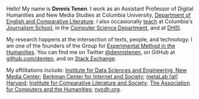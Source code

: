Hello! My name is <b>Dennis Tenen</b>. I work as an Assistant Professor of
Digital Humanities and New Media Studies at Columbia University, <a
href="http://english.columbia.edu/people/profile/453">Department of English and
Comparative Literature</a>. I also occasionally <a
href="https://github.com/ledeprogram/courses">teach</a> at Columbia's <a
href="http://www.journalism.columbia.edu/page/1058-the-lede-program-an-introduction-to-data-practices/906">Journalism
School</a>, in the <a href="https://github.com/denten-courses/computing-context">Computer Science
Department</a>, and at
<a href="http://www.dhsi.org/courses.php">DHSI</a>.

<p></p> <p>My research happens at the intersection of texts, people, and
technology. I am one of the founders of the Group for <a
href="http://xpmethod.plaintext.in/strains.html">Experimental Method in the
Humanities</a>. You can find me on Twitter <a
href="https://twitter.com/dennistenen">@dennistenen</a>, on GitHub at <a
href="https://github.com/denten">github.com/denten</a>, and on <a
href="http://stackexchange.com/users/2026874/denten?tab=accounts">Stack
Exchange</a>.</p>

<p>My affilitations include:
<a href="http://idse.columbia.edu/">Institute for Data Sciences and
Engineering, New Media Center</a>; 
<a href="http://cyber.law.harvard.edu/">Berkman Center for Internet and Society</a>; 
<a href="http://metalab.harvard.edu/">metaLab [at] Harvard</a>; 
<a href="http://icls.columbia.edu/">Institute for Comparative Literature and
Society</a>; 
<a href="http://ach.org/">The Association for Computers and the Humanities</a>; 
<a href="http://nycdh.org/">nycdh.org</a>.

